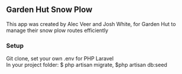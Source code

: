 <h2>Garden Hut Snow Plow</h2>
<p>This app was created by Alec Veer and Josh White, for Garden Hut to manage their snow plow routes efficiently</p>
<h3>Setup</h3>
<p>Git clone, set your own .env for PHP Laravel<br>In your project folder: $ php artisan migrate, $php artisan db:seed</p>